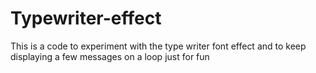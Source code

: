 # Typewriter-effect
This is a code to experiment with the type writer font effect and to keep displaying a few messages on a loop just for fun
